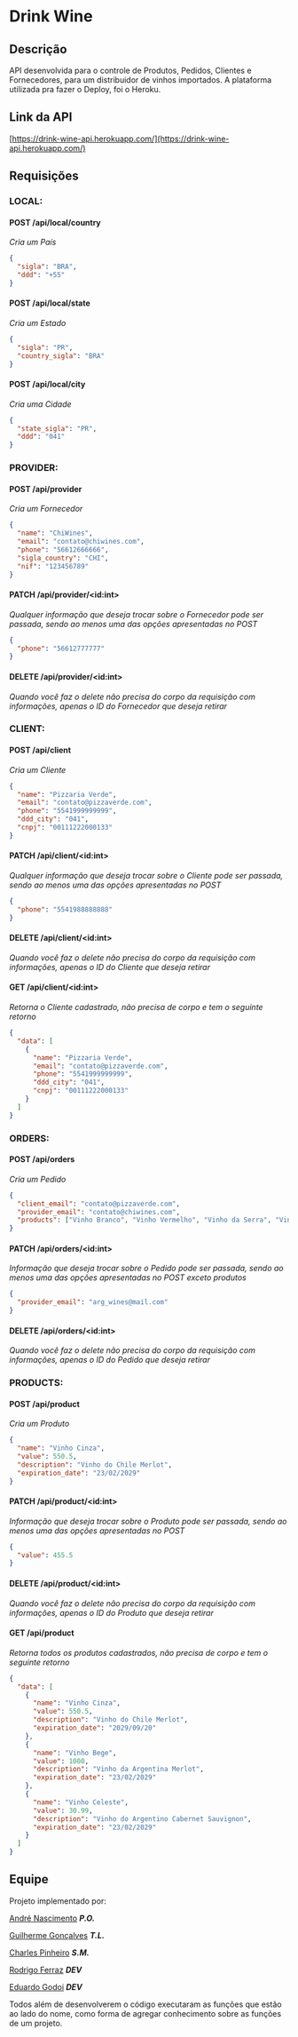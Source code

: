 # Drink Wine

## Descrição

API desenvolvida para o controle de Produtos, Pedidos, Clientes e Fornecedores, para um distribuidor de vinhos importados. A plataforma utilizada pra fazer o Deploy, foi o Heroku.

## Link da API

[https://drink-wine-api.herokuapp.com/](https://drink-wine-api.herokuapp.com/)

## Requisições

### LOCAL:

#### POST /api/local/country

_Cria um País_

```json
{
  "sigla": "BRA",
  "ddd": "+55"
}
```

#### POST /api/local/state

_Cria um Estado_

```json
{
  "sigla": "PR",
  "country_sigla": "BRA"
}
```

#### POST /api/local/city

_Cria uma Cidade_

```json
{
  "state_sigla": "PR",
  "ddd": "041"
}
```

### PROVIDER:

#### POST /api/provider

_Cria um Fornecedor_

```json
{
  "name": "ChiWines",
  "email": "contato@chiwines.com",
  "phone": "56612666666",
  "sigla_country": "CHI",
  "nif": "123456789"
}
```

#### PATCH /api/provider/\<id:int>

_Qualquer informação que deseja trocar sobre o Fornecedor pode ser passada, sendo ao menos uma das opções apresentadas no POST_

```json
{
  "phone": "56612777777"
}
```

#### DELETE /api/provider/\<id:int>

_Quando você faz o delete não precisa do corpo da requisição com informações, apenas o ID do Fornecedor que deseja retirar_

### CLIENT:

#### POST /api/client

_Cria um Cliente_

```json
{
  "name": "Pizzaria Verde",
  "email": "contato@pizzaverde.com",
  "phone": "5541999999999",
  "ddd_city": "041",
  "cnpj": "00111222000133"
}
```

#### PATCH /api/client/\<id:int>

_Qualquer informação que deseja trocar sobre o Cliente pode ser passada, sendo ao menos uma das opções apresentadas no POST_

```json
{
  "phone": "5541988888888"
}
```

#### DELETE /api/client/\<id:int>

_Quando você faz o delete não precisa do corpo da requisição com informações, apenas o ID do Cliente que deseja retirar_

#### GET /api/client/\<id:int>

_Retorna o Cliente cadastrado, não precisa de corpo e tem o seguinte retorno_

```json
{
  "data": [
    {
      "name": "Pizzaria Verde",
      "email": "contato@pizzaverde.com",
      "phone": "5541999999999",
      "ddd_city": "041",
      "cnpj": "00111222000133"
    }
  ]
}
```

### ORDERS:

#### POST /api/orders

_Cria um Pedido_

```json
{
  "client_email": "contato@pizzaverde.com",
  "provider_email": "contato@chiwines.com",
  "products": ["Vinho Branco", "Vinho Vermelho", "Vinho da Serra", "Vinho Azul"]
}
```

#### PATCH /api/orders/\<id:int>

_Informação que deseja trocar sobre o Pedido pode ser passada, sendo ao menos uma das opções apresentadas no POST exceto produtos_

```json
{
  "provider_email": "arg_wines@mail.com"
}
```

#### DELETE /api/orders/\<id:int>

_Quando você faz o delete não precisa do corpo da requisição com informações, apenas o ID do Pedido que deseja retirar_

### PRODUCTS:

#### POST /api/product

_Cria um Produto_

```json
{
  "name": "Vinho Cinza",
  "value": 550.5,
  "description": "Vinho do Chile Merlot",
  "expiration_date": "23/02/2029"
}
```

#### PATCH /api/product/\<id:int>

_Informação que deseja trocar sobre o Produto pode ser passada, sendo ao menos uma das opções apresentadas no POST_

```json
{
  "value": 455.5
}
```

#### DELETE /api/product/\<id:int>

_Quando você faz o delete não precisa do corpo da requisição com informações, apenas o ID do Produto que deseja retirar_

#### GET /api/product

_Retorna todos os produtos cadastrados, não precisa de corpo e tem o seguinte retorno_

```json
{
  "data": [
    {
      "name": "Vinho Cinza",
      "value": 550.5,
      "description": "Vinho do Chile Merlot",
      "expiration_date": "2029/09/20"
    },
    {
      "name": "Vinho Bege",
      "value": 1000,
      "description": "Vinho da Argentina Merlot",
      "expiration_date": "23/02/2029"
    },
    {
      "name": "Vinho Celeste",
      "value": 30.99,
      "description": "Vinho do Argentino Cabernet Sauvignon",
      "expiration_date": "23/02/2029"
    }
  ]
}
```

## Equipe

Projeto implementado por:

[André Nascimento](https://www.linkedin.com/in/andre-nascimento-b543831a9/) **_P.O._**

[Guilherme Gonçalves](https://www.linkedin.com/in/guilhermecosgoncalves/) **_T.L._**

[Charles Pinheiro](https://www.linkedin.com/in/charles-pinheiro-052356205/) **_S.M._**

[Rodrigo Ferraz](https://www.linkedin.com/in/how-dev-rodrigo/) **_DEV_**

[Eduardo Godoi](https://www.linkedin.com/in/eduardo-godoi-12263b122/) **_DEV_**

Todos além de desenvolverem o código executaram as funções que estão ao lado do nome, como forma de agregar conhecimento sobre as funções de um projeto.
